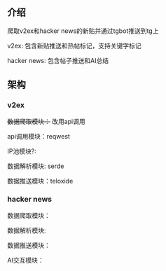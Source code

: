 ## 介绍
爬取v2ex和hacker news的新贴并通过tgbot推送到tg上

v2ex: 包含新贴推送和热帖标记，支持关键字标记

hacker news: 包含帖子推送和AI总结

## 架构

### v2ex

~~数据爬取模块：~~ 改用api调用

api调用模块：reqwest

IP池模块?:

数据解析模块: serde

数据推送模块：teloxide


### hacker news

数据爬取模块：

数据解析模块: 

数据推送模块：

AI交互模块：
